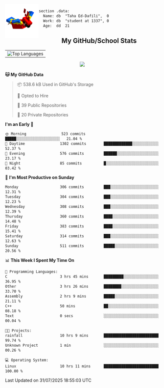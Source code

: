 <img src="parrot_fly_flipped.gif" align="left" height="110">


```assembly
section .data:
  Name: db  "Taha Ed-Dafili",  0
  Work: db  "student at 1337", 0
  Age:  dd  21
```


<div align="center">
  <h2>My GitHub/School Stats</h2>
</div>
<table align="center">
  <tr>
    <td align="center"><img width="450" src="https://github-readme-stats.vercel.app/api/top-langs/?username=0rayn&layout=compact&theme=github_dark&hide=html,makefile,css&exclude_repo=Yona2.0,Nand2Tetris&hide_border=true&langs_count=6" alt="Top Languages" /></td>
<!--     <td align="center"><img src="https://github-readme-streak-stats.herokuapp.com?user=0rayn&theme=github-dark-blue&hide_border=true&border_radius=5" alt="GitHub Streak" /></td>
  </tr> -->
</table>
 <p align="center">
  <a href="https://github.com/0rayn">
    <img src="https://komarev.com/ghpvc/?username=0rayn&color=blue&style=flat)" />
  </a>
</p>

<!--START_SECTION:waka-->
**🐱 My GitHub Data** 

> 📦 538.6 kB Used in GitHub's Storage 
 > 
> 💼 Opted to Hire
 > 
> 📜 39 Public Repositories 
 > 
> 🔑 20 Private Repositories 
 > 
**I'm an Early 🐤** 

```text
🌞 Morning                523 commits         █████░░░░░░░░░░░░░░░░░░░░   21.04 % 
🌆 Daytime                1302 commits        █████████████░░░░░░░░░░░░   52.37 % 
🌃 Evening                576 commits         ██████░░░░░░░░░░░░░░░░░░░   23.17 % 
🌙 Night                  85 commits          █░░░░░░░░░░░░░░░░░░░░░░░░   03.42 % 
```
📅 **I'm Most Productive on Sunday** 

```text
Monday                   306 commits         ███░░░░░░░░░░░░░░░░░░░░░░   12.31 % 
Tuesday                  304 commits         ███░░░░░░░░░░░░░░░░░░░░░░   12.23 % 
Wednesday                308 commits         ███░░░░░░░░░░░░░░░░░░░░░░   12.39 % 
Thursday                 360 commits         ████░░░░░░░░░░░░░░░░░░░░░   14.48 % 
Friday                   383 commits         ████░░░░░░░░░░░░░░░░░░░░░   15.41 % 
Saturday                 314 commits         ███░░░░░░░░░░░░░░░░░░░░░░   12.63 % 
Sunday                   511 commits         █████░░░░░░░░░░░░░░░░░░░░   20.56 % 
```


📊 **This Week I Spent My Time On** 

```text
💬 Programming Languages: 
C                        3 hrs 45 mins       █████████░░░░░░░░░░░░░░░░   36.95 % 
Other                    3 hrs 26 mins       ████████░░░░░░░░░░░░░░░░░   33.70 % 
Assembly                 2 hrs 9 mins        █████░░░░░░░░░░░░░░░░░░░░   21.11 % 
C++                      50 mins             ██░░░░░░░░░░░░░░░░░░░░░░░   08.18 % 
Text                     0 secs              ░░░░░░░░░░░░░░░░░░░░░░░░░   00.04 % 

🐱‍💻 Projects: 
rainfall                 10 hrs 9 mins       █████████████████████████   99.74 % 
Unknown Project          1 min               ░░░░░░░░░░░░░░░░░░░░░░░░░   00.26 % 

💻 Operating System: 
Linux                    10 hrs 11 mins      █████████████████████████   100.00 % 
```


 Last Updated on 31/07/2025 18:55:03 UTC
<!--END_SECTION:waka-->
